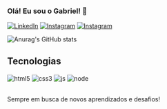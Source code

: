 ### Olá! Eu sou o Gabriel! 🤙

[![LinkedIn](https://img.shields.io/badge/LinkedIn-0077B5?style=for-the-badge&logo=linkedin&logoColor=white)](https://www.linkedin.com/in/gabriel-de-oliveira-663107169/)
[![Instagram](https://img.shields.io/badge/Instagram-E4405F?style=for-the-badge&logo=instagram&logoColor=white)](https://www.instagram.com/gabrieldeoliveira._/)
[![Instagram](https://img.shields.io/badge/Microsoft_Outlook-0078D4?style=for-the-badge&logo=microsoft-outlook&logoColor=white)](mailto:gabrieloliverdev@outlook.com)



![Anurag's GitHub stats](https://github-readme-stats.vercel.app/api?username=gabrieloliveiraq&show_icons=true&theme=dracula)

## Tecnologias

<div style="display: inline_block">
    <img align="center" alt="html5" src="https://img.shields.io/badge/HTML5-E34F26?style=for-the-badge&logo=html5&logoColor=white"> 
    <img align="center" alt="css3" src="https://img.shields.io/badge/CSS3-1572B6?style=for-the-badge&logo=css3&logoColor=white"> 
    <img align="center" alt="js" src="https://img.shields.io/badge/JavaScript-323330?style=for-the-badge&logo=javascript&logoColor=F7DF1E"> 
    <img align="center" alt="node" src="https://img.shields.io/badge/Node.js-43853D?style=for-the-badge&logo=node.js&logoColor=white"> 
</div> <br/>

 Sempre em busca de novos aprendizados e desafios!

 
